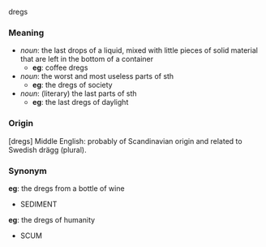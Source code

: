 dregs
### Meaning
+ _noun_: the last drops of a liquid, mixed with little pieces of solid material that are left in the bottom of a container
	+ __eg__: coffee dregs
+ _noun_: the worst and most useless parts of sth
	+ __eg__: the dregs of society
+ _noun_: (literary) the last parts of sth
	+ __eg__: the last dregs of daylight

### Origin

[dregs] Middle English: probably of Scandinavian origin and related to Swedish drägg (plural).

### Synonym

__eg__: the dregs from a bottle of wine

+ SEDIMENT

__eg__: the dregs of humanity

+ SCUM


